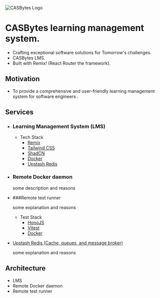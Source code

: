 ![CASBytes Logo](https://cdn.casbytes.com/assets/logo.png)

# CASBytes learning management system.

- Crafting exceptional software solutions for Tomorrow's challenges.
- CASBytes LMS.
- Built with Remix! (React Router the framework).

## Motivation

- To provide a comprehensive and user-friendly learning management system for software engineers .

## Services
- ### Learning Management System (LMS)

  - Tech Stack
    - [Remix](https://remix.run/)
    - [Tailwind CSS](https://tailwindcss.com/)
    - [ShadCN](https://ui.shadcn.com/)
    - [Docker](https://www.docker.com/)
    - [Upstash Redis](https://upstash.com/)

- ### Remote Docker daemon

  some description and reasons

- ###Remote test runner

  some explanation and reasons
  - Test Stack
    - [HonoJS](https://hono.dev/)
    - [Vitest](https://vitest.dev/)
    - [Docker](https://www.docker.com/)

- [Upstash Redis (Cache, queues, and message broker)](https://upstash.com/docs/redis/)

    some explanation and reasons

## Architecture

- LMS
- Remote Docker daemon
- Remote test runner

